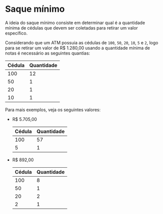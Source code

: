 # Saque mínimo

A ideia do saque mínimo consiste em determinar qual é a quantidade mínima de cédulas que devem ser coletadas para retirar um valor específico.

Considerando que um ATM possuia as cédulas de `100`, `50`, `20`, `10`, `5` e `2`, logo para se retirar um valor de R\$ 1.280,00 usando a quantidade mínima de notas é necessário as seguintes quantias:

| Cédula | Quantidade |
| ------ | ---------- |
| 100    | 12         |
| 50     | 1          |
| 20     | 1          |
| 10     | 1          |

Para mais exemplos, veja os seguintes valores:

- R\$ 5.705,00

  | Cédula | Quantidade |
  | ------ | ---------- |
  | 100    | 57         |
  | 5      | 1          |

- R\$ 892,00

  | Cédula | Quantidade |
  | ------ | ---------- |
  | 100    | 8          |
  | 50     | 1          |
  | 20     | 2          |
  | 2      | 1          |
